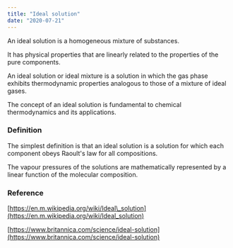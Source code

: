 ```yaml
---
title: "Ideal solution"
date: "2020-07-21"
---
```


An ideal solution is a homogeneous mixture of substances.

It has physical properties that are linearly related to the properties of the pure components.

An ideal solution or ideal mixture is a solution in which the gas phase exhibits thermodynamic properties analogous to those of a mixture of ideal gases.

The concept of an ideal solution is fundamental to chemical thermodynamics and its applications.

### Definition

The simplest definition is that an ideal solution is a solution for which each component obeys Raoult's law for all compositions.

The vapour pressures of the solutions are mathematically represented by a linear function of the molecular composition.

### Reference

[https://en.m.wikipedia.org/wiki/Ideal\_solution](https://en.m.wikipedia.org/wiki/Ideal_solution)

[https://www.britannica.com/science/ideal-solution](https://www.britannica.com/science/ideal-solution)
